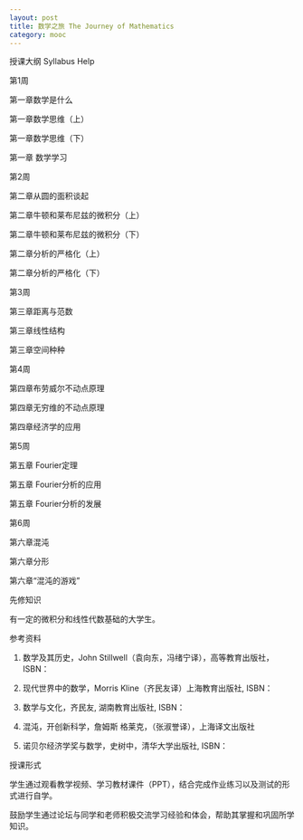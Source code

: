 ```yaml
---
layout: post
title: 数学之旅 The Journey of Mathematics
category: mooc
---
```


授课大纲 Syllabus Help

第1周

第一章数学是什么

第一章数学思维（上）

第一章数学思维（下）

第一章 数学学习

第2周

第二章从圆的面积谈起

第二章牛顿和莱布尼兹的微积分（上）

第二章牛顿和莱布尼兹的微积分（下）

第二章分析的严格化（上）


第二章分析的严格化（下）

第3周

第三章距离与范数

第三章线性结构

第三章空间种种



第4周

第四章布劳威尔不动点原理

第四章无穷维的不动点原理

第四章经济学的应用



第5周

第五章 Fourier定理

第五章 Fourier分析的应用

第五章 Fourier分析的发展



第6周

第六章混沌

第六章分形

第六章“混沌的游戏”



先修知识

有一定的微积分和线性代数基础的大学生。

参考资料

1. 数学及其历史，John Stillwell（袁向东，冯绪宁译），高等教育出版社，ISBN：

2. 现代世界中的数学，Morris Kline（齐民友译）上海教育出版社, ISBN：

3. 数学与文化，齐民友, 湖南教育出版社, ISBN：

4. 混沌，开创新科学，詹姆斯 格莱克，（张淑誉译），上海译文出版社

5. 诺贝尔经济学奖与数学，史树中，清华大学出版社, ISBN：

授课形式

学生通过观看教学视频、学习教材课件（PPT），结合完成作业练习以及测试的形式进行自学。

鼓励学生通过论坛与同学和老师积极交流学习经验和体会，帮助其掌握和巩固所学知识。
